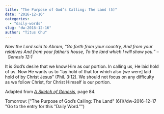 ```yaml
---
title: "The Purpose of God’s Calling: The Land (5)"
date: "2016-12-16"
categories: 
  - "daily-words"
slug: "dw-2016-12-16"
author: "Titus Chu"
---
```


_Now the Lord said to Abram,_ _“Go forth from your country,_ _And from your relatives_ _And from your father’s house,_ _To the land which I will show you.”_ _–  Genesis 12:1_

It is God’s desire that we know Him as our portion. In calling us, He laid hold of us. Now He wants us to “lay hold of that for which also \[we were\] laid hold of by Christ Jesus” (Phil. 3:12). We should not focus on any difficulty as we follow Christ, for Christ Himself is our portion.

Adapted from _[A Sketch of Genesis](/book-gen-sketch/ "Go to the listing for this book.")_, page 84.

Tomorrow: ["The Purpose of God’s Calling: The Land" (6)](/dw-2016-12-17 "Go to the entry for this "Daily Word."")
